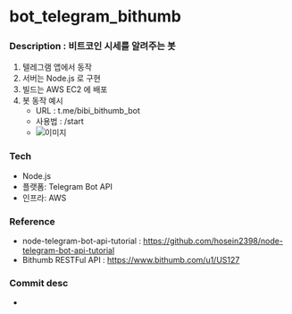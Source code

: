 # bot_telegram_bithumb

### Description : 비트코인 시세를 알려주는 봇

1. 텔레그램 앱에서 동작
2. 서버는 Node.js 로 구현 
3. 빌드는 AWS EC2 에 배포
5. 봇 동작 예시 
   - URL : t.me/bibi_bithumb_bot
   - 사용법 : /start
   - ![이미지](./etc/20180719_112015)

### Tech

- Node.js 
- 플랫폼: Telegram Bot API
- 인프라: AWS

### Reference

- node-telegram-bot-api-tutorial : https://github.com/hosein2398/node-telegram-bot-api-tutorial
- Bithumb RESTFul API : https://www.bithumb.com/u1/US127 

### Commit desc

- 
